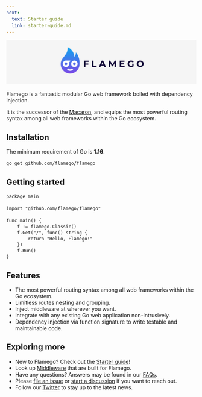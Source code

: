 ```yaml
---
next:
  text: Starter guide
  link: starter-guide.md
---
```


![Flamego](https://github.com/flamego/brand-kit/raw/main/banner/banner-01.jpg)

Flamego is a fantastic modular Go web framework boiled with dependency injection.

It is the successor of the [Macaron](https://github.com/go-macaron/macaron), and equips the most powerful routing syntax among all web frameworks within the Go ecosystem.

## Installation

The minimum requirement of Go is **1.16**.

```:no-line-numbers
go get github.com/flamego/flamego
```

## Getting started

```go:no-line-numbers
package main

import "github.com/flamego/flamego"

func main() {
	f := flamego.Classic()
	f.Get("/", func() string {
		return "Hello, Flamego!"
	})
	f.Run()
}
```

## Features

- The most powerful routing syntax among all web frameworks within the Go ecosystem.
- Limitless routes nesting and grouping.
- Inject middleware at wherever you want.
- Integrate with any existing Go web application non-intrusively.
- Dependency injection via function signature to write testable and maintainable code.

## Exploring more

- New to Flamego? Check out the [Starter guide](starter-guide.md)!
- Look up [Middleware](middleware/README.md) that are built for Flamego.
- Have any questions? Answers may be found in our [FAQs](faqs.md).
- Please [file an issue](https://github.com/flamego/flamego/issues) or [start a discussion](https://github.com/flamego/flamego/discussions) if you want to reach out.
- Follow our [Twitter](https://twitter.com/flamego_dev) to stay up to the latest news.
